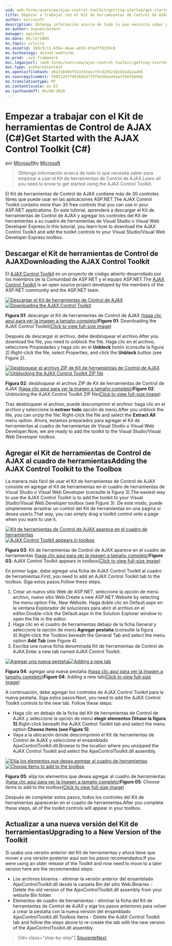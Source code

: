```yaml
---
uid: web-forms/overview/ajax-control-toolkit/getting-started/get-started-with-the-ajax-control-toolkit-cs
title: Empezar a trabajar con el Kit de herramientas de Control de AJAX (C#) | Documentos de Microsoft
author: microsoft
description: Obtenga información acerca de todo lo que necesita saber para empezar a usar el Kit de herramientas de Control de AJAX.
ms.author: aspnetcontent
manager: wpickett
ms.date: 05/12/2009
ms.topic: article
ms.assetid: 16dc5c11-65be-4eae-a818-9fad7f8259c6
ms.technology: dotnet-webforms
ms.prod: .net-framework
msc.legacyurl: /web-forms/overview/ajax-control-toolkit/getting-started/get-started-with-the-ajax-control-toolkit-cs
msc.type: authoredcontent
ms.openlocfilehash: e6a7a8d45f32a33eaacf3c42b52a02d2ada1aab6
ms.sourcegitcommit: f8852267f463b62d7f975e56bea9aa3f68fbbdeb
ms.translationtype: MT
ms.contentlocale: es-ES
ms.lasthandoff: 04/06/2018
---
```

<a name="get-started-with-the-ajax-control-toolkit-c"></a><span data-ttu-id="61b56-103">Empezar a trabajar con el Kit de herramientas de Control de AJAX (C#)</span><span class="sxs-lookup"><span data-stu-id="61b56-103">Get Started with the AJAX Control Toolkit (C#)</span></span>
====================
<span data-ttu-id="61b56-104">por [Microsoft](https://github.com/microsoft)</span><span class="sxs-lookup"><span data-stu-id="61b56-104">by [Microsoft](https://github.com/microsoft)</span></span>

> <span data-ttu-id="61b56-105">Obtenga información acerca de todo lo que necesita saber para empezar a usar el Kit de herramientas de Control de AJAX.</span><span class="sxs-lookup"><span data-stu-id="61b56-105">Learn all you need to know to get started using the AJAX Control Toolkit.</span></span>


<span data-ttu-id="61b56-106">El Kit de herramientas de Control de AJAX contiene más de 30 controles libres que puede usar en las aplicaciones ASP.NET.</span><span class="sxs-lookup"><span data-stu-id="61b56-106">The AJAX Control Toolkit contains more than 30 free controls that you can use in your ASP.NET applications.</span></span> <span data-ttu-id="61b56-107">En este tutorial, aprenderá a descargar el Kit de herramientas de Control de AJAX y agregar los controles del Kit de herramientas a su cuadro de herramientas de Visual Studio o Visual Web Developer Express.</span><span class="sxs-lookup"><span data-stu-id="61b56-107">In this tutorial, you learn how to download the AJAX Control Toolkit and add the toolkit controls to your Visual Studio/Visual Web Developer Express toolbox.</span></span>

## <a name="downloading-the-ajax-control-toolkit"></a><span data-ttu-id="61b56-108">Descargar el Kit de herramientas de Control de AJAX</span><span class="sxs-lookup"><span data-stu-id="61b56-108">Downloading the AJAX Control Toolkit</span></span>

<span data-ttu-id="61b56-109">El [AJAX Control Toolkit](http://devexpress.com/act) es un proyecto de código abierto desarrollado por los miembros de la Comunidad de ASP.NET y el equipo ASP.NET.</span><span class="sxs-lookup"><span data-stu-id="61b56-109">The [AJAX Control Toolkit](http://devexpress.com/act) is an open source project developed by the members of the ASP.NET community and the ASP.NET team.</span></span> 


<span data-ttu-id="61b56-110">[![Descargar el Kit de herramientas de Control de AJAX](get-started-with-the-ajax-control-toolkit-cs/_static/image1.jpg)](get-started-with-the-ajax-control-toolkit-cs/_static/image1.png)</span><span class="sxs-lookup"><span data-stu-id="61b56-110">[![Downloading the AJAX Control Toolkit](get-started-with-the-ajax-control-toolkit-cs/_static/image1.jpg)](get-started-with-the-ajax-control-toolkit-cs/_static/image1.png)</span></span>

<span data-ttu-id="61b56-111">**Figura 01**: descargar el Kit de herramientas de Control de AJAX ([haga clic aquí para ver la imagen a tamaño completo](get-started-with-the-ajax-control-toolkit-cs/_static/image2.png))</span><span class="sxs-lookup"><span data-stu-id="61b56-111">**Figure 01**: Downloading the AJAX Control Toolkit([Click to view full-size image](get-started-with-the-ajax-control-toolkit-cs/_static/image2.png))</span></span>


<span data-ttu-id="61b56-112">Después de descargar el archivo, debe desbloquear el archivo.</span><span class="sxs-lookup"><span data-stu-id="61b56-112">After you download the file, you need to unblock the file.</span></span> <span data-ttu-id="61b56-113">Haga clic en el archivo, seleccione Propiedades y haga clic en el **Unblock** botón (consulte la figura 2).</span><span class="sxs-lookup"><span data-stu-id="61b56-113">Right-click the file, select Properties, and click the **Unblock** button (see Figure 2).</span></span>


<span data-ttu-id="61b56-114">[![Desbloquear el archivo ZIP de Kit de herramientas de Control de AJAX](get-started-with-the-ajax-control-toolkit-cs/_static/image2.jpg)](get-started-with-the-ajax-control-toolkit-cs/_static/image3.png)</span><span class="sxs-lookup"><span data-stu-id="61b56-114">[![Unblocking the AJAX Control Toolkit ZIP file](get-started-with-the-ajax-control-toolkit-cs/_static/image2.jpg)](get-started-with-the-ajax-control-toolkit-cs/_static/image3.png)</span></span>

<span data-ttu-id="61b56-115">**Figura 02**: desbloquear el archivo ZIP de Kit de herramientas de Control de AJAX ([haga clic aquí para ver la imagen a tamaño completo](get-started-with-the-ajax-control-toolkit-cs/_static/image4.png))</span><span class="sxs-lookup"><span data-stu-id="61b56-115">**Figure 02**: Unblocking the AJAX Control Toolkit ZIP file([Click to view full-size image](get-started-with-the-ajax-control-toolkit-cs/_static/image4.png))</span></span>


<span data-ttu-id="61b56-116">Tras desbloquear el archivo, puede descomprimir el archivo: haga clic en el archivo y seleccione la **extraer todo** opción de menú.</span><span class="sxs-lookup"><span data-stu-id="61b56-116">After you unblock the file, you can unzip the file: Right-click the file and select the **Extract All** menu option.</span></span> <span data-ttu-id="61b56-117">Ahora, estamos preparados para agregar el Kit de herramientas al cuadro de herramientas de Visual Studio o Visual Web Developer.</span><span class="sxs-lookup"><span data-stu-id="61b56-117">Now, we are ready to add the toolkit to the Visual Studio/Visual Web Developer toolbox.</span></span>

## <a name="adding-the-ajax-control-toolkit-to-the-toolbox"></a><span data-ttu-id="61b56-118">Agregar el Kit de herramientas de Control de AJAX al cuadro de herramientas</span><span class="sxs-lookup"><span data-stu-id="61b56-118">Adding the AJAX Control Toolkit to the Toolbox</span></span>

<span data-ttu-id="61b56-119">La manera más fácil de usar el Kit de herramientas de Control de AJAX consiste en agregar el Kit de herramientas en el cuadro de herramientas de Visual Studio o Visual Web Developer (consulte la figura 3).</span><span class="sxs-lookup"><span data-stu-id="61b56-119">The easiest way to use the AJAX Control Toolkit is to add the toolkit to your Visual Studio/Visual Web Developer toolbox (see Figure 3).</span></span> <span data-ttu-id="61b56-120">De este modo, puede simplemente arrastrar un control del Kit de herramientas en una página si desea usarlo.</span><span class="sxs-lookup"><span data-stu-id="61b56-120">That way, you can simply drag a toolkit control onto a page when you want to use it.</span></span>


<span data-ttu-id="61b56-121">[![Kit de herramientas de Control de AJAX aparece en el cuadro de herramientas](get-started-with-the-ajax-control-toolkit-cs/_static/image3.jpg)](get-started-with-the-ajax-control-toolkit-cs/_static/image5.png)</span><span class="sxs-lookup"><span data-stu-id="61b56-121">[![AJAX Control Toolkit appears in toolbox](get-started-with-the-ajax-control-toolkit-cs/_static/image3.jpg)](get-started-with-the-ajax-control-toolkit-cs/_static/image5.png)</span></span>

<span data-ttu-id="61b56-122">**Figura 03**: Kit de herramientas de Control de AJAX aparece en el cuadro de herramientas ([haga clic aquí para ver la imagen a tamaño completo](get-started-with-the-ajax-control-toolkit-cs/_static/image6.png))</span><span class="sxs-lookup"><span data-stu-id="61b56-122">**Figure 03**: AJAX Control Toolkit appears in toolbox([Click to view full-size image](get-started-with-the-ajax-control-toolkit-cs/_static/image6.png))</span></span>


<span data-ttu-id="61b56-123">En primer lugar, debe agregar una ficha de AJAX Control Toolkit al cuadro de herramientas.</span><span class="sxs-lookup"><span data-stu-id="61b56-123">First, you need to add an AJAX Control Toolkit tab to the toolbox.</span></span> <span data-ttu-id="61b56-124">Siga estos pasos.</span><span class="sxs-lookup"><span data-stu-id="61b56-124">Follow these steps.</span></span>

1. <span data-ttu-id="61b56-125">Crear un nuevo sitio Web de ASP.NET, seleccione la opción de menú archivo, nuevo sitio Web.</span><span class="sxs-lookup"><span data-stu-id="61b56-125">Create a new ASP.NET Website by selecting the menu option File, New Website.</span></span> <span data-ttu-id="61b56-126">Haga doble clic en Default.aspx en la ventana Explorador de soluciones para abrir el archivo en el editor.</span><span class="sxs-lookup"><span data-stu-id="61b56-126">Double-click the Default.aspx in the Solution Explorer window to open the file in the editor.</span></span>
2. <span data-ttu-id="61b56-127">Haga clic en el cuadro de herramientas debajo de la ficha General y seleccione la opción de menú **Agregar pestaña** (consulte la figura 4).</span><span class="sxs-lookup"><span data-stu-id="61b56-127">Right-click the Toolbox beneath the General Tab and select the menu option **Add Tab** (see Figure 4).</span></span>
3. <span data-ttu-id="61b56-128">Escriba una nueva ficha denominada Kit de herramientas de Control de AJAX.</span><span class="sxs-lookup"><span data-stu-id="61b56-128">Enter a new tab named AJAX Control Toolkit.</span></span>


<span data-ttu-id="61b56-129">[![Agregar una nueva pestaña](get-started-with-the-ajax-control-toolkit-cs/_static/image4.jpg)](get-started-with-the-ajax-control-toolkit-cs/_static/image7.png)</span><span class="sxs-lookup"><span data-stu-id="61b56-129">[![Adding a new tab](get-started-with-the-ajax-control-toolkit-cs/_static/image4.jpg)](get-started-with-the-ajax-control-toolkit-cs/_static/image7.png)</span></span>

<span data-ttu-id="61b56-130">**Figura 04**: agregar una nueva pestaña ([haga clic aquí para ver la imagen a tamaño completo](get-started-with-the-ajax-control-toolkit-cs/_static/image8.png))</span><span class="sxs-lookup"><span data-stu-id="61b56-130">**Figure 04**: Adding a new tab([Click to view full-size image](get-started-with-the-ajax-control-toolkit-cs/_static/image8.png))</span></span>


<span data-ttu-id="61b56-131">A continuación, debe agregar los controles de AJAX Control Toolkit para la nueva pestaña. Siga estos pasos:</span><span class="sxs-lookup"><span data-stu-id="61b56-131">Next, you need to add the AJAX Control Toolkit controls to the new tab. Follow these steps:</span></span>

- <span data-ttu-id="61b56-132">Haga clic en debajo de la ficha del Kit de herramientas de Control de AJAX y seleccione la opción de menú **elegir elementos (Véase la figura 5)**.</span><span class="sxs-lookup"><span data-stu-id="61b56-132">Right-click beneath the AJAX Control Toolkit tab and select the menu option **Choose Items (see Figure 5)**.</span></span>
- <span data-ttu-id="61b56-133">Vaya a la ubicación donde descomprimió el Kit de herramientas de Control de AJAX y seleccione el ensamblado AjaxControlToolkit.dll.</span><span class="sxs-lookup"><span data-stu-id="61b56-133">Browse to the location where you unzipped the AJAX Control Toolkit and select the AjaxControlToolkit.dll assembly.</span></span>


<span data-ttu-id="61b56-134">[![Elija los elementos que desea agregar al cuadro de herramientas](get-started-with-the-ajax-control-toolkit-cs/_static/image5.jpg)](get-started-with-the-ajax-control-toolkit-cs/_static/image9.png)</span><span class="sxs-lookup"><span data-stu-id="61b56-134">[![Choose items to add to the toolbox](get-started-with-the-ajax-control-toolkit-cs/_static/image5.jpg)](get-started-with-the-ajax-control-toolkit-cs/_static/image9.png)</span></span>

<span data-ttu-id="61b56-135">**Figura 05**: elija los elementos que desea agregar al cuadro de herramientas ([haga clic aquí para ver la imagen a tamaño completo](get-started-with-the-ajax-control-toolkit-cs/_static/image10.png))</span><span class="sxs-lookup"><span data-stu-id="61b56-135">**Figure 05**: Choose items to add to the toolbox([Click to view full-size image](get-started-with-the-ajax-control-toolkit-cs/_static/image10.png))</span></span>


<span data-ttu-id="61b56-136">Después de completar estos pasos, todos los controles del Kit de herramientas aparecerán en el cuadro de herramientas.</span><span class="sxs-lookup"><span data-stu-id="61b56-136">After you complete these steps, all of the toolkit controls will appear in your toolbox.</span></span>

## <a name="upgrading-to-a-new-version-of-the-toolkit"></a><span data-ttu-id="61b56-137">Actualizar a una nueva versión del Kit de herramientas</span><span class="sxs-lookup"><span data-stu-id="61b56-137">Upgrading to a New Version of the Toolkit</span></span>

<span data-ttu-id="61b56-138">Si usaba una versión anterior del Kit de herramientas y ahora tiene que mover a una versión posterior aquí son los pasos recomendados:</span><span class="sxs-lookup"><span data-stu-id="61b56-138">If you were using an older release of the Toolkit and now need to move to a later version here are the recommended steps:</span></span>

- <span data-ttu-id="61b56-139">Los archivos binarios - eliminar la versión anterior del ensamblado AjaxControlToolkit.dll desde la carpeta Bin del sitio Web.</span><span class="sxs-lookup"><span data-stu-id="61b56-139">Binaries - Delete the old version of the AjaxControlToolkit.dll assembly from your website Bin folder.</span></span>
- <span data-ttu-id="61b56-140">Elementos de cuadro de herramientas - eliminar la ficha del Kit de herramientas de Control de AJAX y siga los pasos anteriores para volver a crear la pestaña con la nueva versión del ensamblado AjaxControlToolkit.dll.</span><span class="sxs-lookup"><span data-stu-id="61b56-140">Toolbox Items - Delete the AJAX Control Toolkit tab and follow the steps above to re-create the tab with the new version of the AjaxControlToolkit.dll assembly.</span></span>

> [!div class="step-by-step"]
> [<span data-ttu-id="61b56-141">Siguiente</span><span class="sxs-lookup"><span data-stu-id="61b56-141">Next</span></span>](using-ajax-control-toolkit-controls-and-control-extenders-cs.md)
